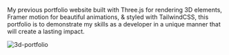 My previous portfolio website built with Three.js for rendering 3D elements, Framer motion for beautiful animations, & styled with TailwindCSS, this portfolio is to demonstrate my skills as a developer in a unique manner that will create a lasting impact.

![3d-portfolio](https://github.com/user-attachments/assets/4b765276-3522-43d6-82e8-a8aab926d2a3)
